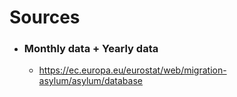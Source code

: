 # Sources
- ### Monthly data + Yearly data
  - https://ec.europa.eu/eurostat/web/migration-asylum/asylum/database